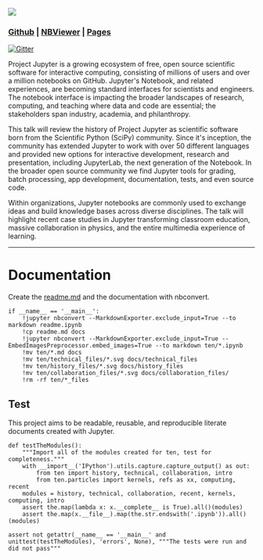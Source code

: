 

[![](https://user-images.githubusercontent.com/4236275/35933146-bfb7ec94-0c07-11e8-98d5-8972dc4b4e39.png)](hsttps://github.com/tonyfast/ten)

### [Github](hsttps://github.com/tonyfast/ten) | [NBViewer](http://nbviewer.jupyter.org/github/tonyfast/ten/blob/master/ten/intro.ipynb) | [Pages](https://tonyfast.github.io/ten)

[![Gitter](https://badges.gitter.im/tonyfast/ten.png)](https://gitter.im/tonyfast-ten)


Project Jupyter is a growing ecosystem of free, open source scientific software for interactive computing, consisting of millions of users and over a million notebooks on GitHub.  Jupyter's Notebook, and related experiences, are becoming standard interfaces for scientists and engineers.  The notebook interface is impacting the broader landscapes of research, computing, and teaching where data and code are essential; the stakeholders span industry, academia, and philanthropy.

This talk will review the history of Project Jupyter as scientific software born from the Scientific Python (SciPy) community.  Since it's inception, the community has extended Jupyter to work with over 50 different languages and provided new options for interactive development, research and presentation, including JupyterLab, the next generation of the Notebook.  In the broader open source community we find Jupyter tools for grading, batch processing, app development, documentation, tests, and even source code.


Within organizations, Jupyter notebooks are commonly used to exchange ideas and build knowledge bases across diverse disciplines.  The talk will highlight recent case studies in Jupyter transforming classroom education, massive collaboration in physics, and the entire multimedia experience of learning.



---

# Documentation

Create the [readme.md](https://github.com/noffle/art-of-readme "Styleguide for the future") and the documentation with nbconvert.

    if __name__ == '__main__':
        !jupyter nbconvert --MarkdownExporter.exclude_input=True --to markdown readme.ipynb
        !cp readme.md docs
        !jupyter nbconvert --MarkdownExporter.exclude_input=True --EmbedImagesPreprocessor.embed_images=True --to markdown ten/*.ipynb
        !mv ten/*.md docs
        !mv ten/technical_files/*.svg docs/technical_files
        !mv ten/history_files/*.svg docs/history_files
        !mv ten/collaboration_files/*.svg docs/collaboration_files/
        !rm -rf ten/*_files



## Test

This project aims to be readable, reusable, and reproducible literate documents created with Jupyter.  

    def testTheModules():
        """Import all of the modules created for ten, test for completeness."""
        with __import__('IPython').utils.capture.capture_output() as out:
            from ten import history, technical, collaboration, intro
            from ten.particles import kernels, refs as xx, computing, recent
        modules = history, technical, collaboration, recent, kernels, computing, intro
        assert the.map(lambda x: x.__complete__ is True).all()(modules)
        assert the.map(x.__file__).map(the.str.endswith('.ipynb')).all()(modules)
                
    assert not getattr(__name__ == '__main__' and unittest(testTheModules), 'errors', None), """The tests were run and did not pass""" 

